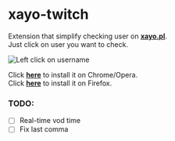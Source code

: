 # xayo-twitch
Extension that simplify checking user on **[xayo.pl](https://xayo.pl/)**.  
Just click on user you want to check.

![Left click on username](https://i.imgur.com/ZMVQkTa.png)
  
Click **[here](https://chrome.google.com/webstore/detail/xayopl/knaodoefkjbgmmilogebghadhmnphjih)** to install it on Chrome/Opera.  
Click **[here](https://addons.mozilla.org/pl/firefox/addon/xayo-pl/)** to install it on Firefox.  

### TODO:
- [ ] Real-time vod time
- [ ] Fix last comma